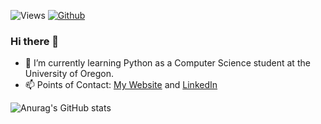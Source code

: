 ![Views](https://komarev.com/ghpvc/?username=bdeweesevans&theme=vue)
[![Github](https://img.shields.io/github/followers/bdeweesevans?label=Follow&style=social&theme=vue)](https://github.com/bdeweesevans)
### Hi there 👋
- 🌱 I’m currently learning Python as a Computer Science student at the University of Oregon.
- 📫 Points of Contact: <a href="https://www.bdeweesevans.com" target="_blank" rel="noopener noreferrer">My Website</a> and <a href="https://linkedin.com/in/bdeweesevans" target="_blank" rel="noopener noreferrer">LinkedIn</a>

![Anurag's GitHub stats](https://github-readme-stats.vercel.app/api?username=bdeweesevans&show_icons=true&theme=vue)
